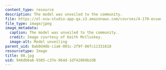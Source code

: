 ```yaml
---
content_type: resource
description: The model was unveiled to the community.
file: https://ol-ocw-studio-app-qa.s3.amazonaws.com/courses/4-170-ecuador-workshop-fall-2006/946db6a69385c37e964d1df42869b2d8_08.jpg
file_type: image/jpeg
image_metadata:
  caption: The model was unveiled to the community.
  credit: Image courtesy of Keith McCluskey.
  image-alt: Model unveiling
parent_uid: 8ab0d46b-c1a6-001c-2f9f-86fc11331618
resourcetype: Image
title: 08.jpg
uid: 946db6a6-9385-c37e-964d-1df42869b2d8
---
```

